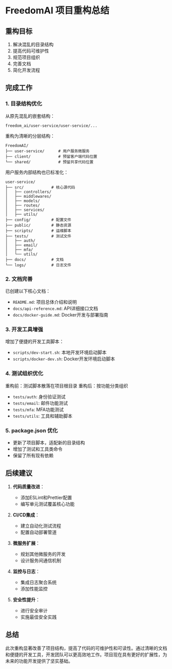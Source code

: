 # FreedomAI 项目重构总结

## 重构目标

1. 解决混乱的目录结构
2. 提高代码可维护性
3. 规范项目组织
4. 完善文档
5. 简化开发流程

## 完成工作

### 1. 目录结构优化

从原先混乱的嵌套结构：
```
freedom_ai/user-service/user-service/...
```

重构为清晰的分层结构：
```
FreedomAI/
├── user-service/      # 用户服务微服务
├── client/            # 预留客户端代码位置
└── shared/            # 预留共享代码位置
```

用户服务内部结构也已标准化：
```
user-service/
├── src/            # 核心源代码
│   ├── controllers/
│   ├── middlewares/
│   ├── models/
│   ├── routes/
│   ├── services/
│   ├── utils/
├── config/         # 配置文件
├── public/         # 静态资源
├── scripts/        # 运维脚本
├── tests/          # 测试文件
│   ├── auth/
│   ├── email/
│   ├── mfa/
│   └── utils/
├── docs/           # 文档
└── logs/           # 日志文件
```

### 2. 文档完善

已创建以下核心文档：

- `README.md`: 项目总体介绍和说明
- `docs/api-reference.md`: API详细接口文档  
- `docs/docker-guide.md`: Docker开发与部署指南

### 3. 开发工具增强

增加了便捷的开发工具脚本：

- `scripts/dev-start.sh`: 本地开发环境启动脚本
- `scripts/docker-dev.sh`: Docker开发环境启动脚本

### 4. 测试组织优化

重构前：测试脚本散落在项目根目录
重构后：按功能分类组织

- `tests/auth`: 身份验证测试
- `tests/email`: 邮件功能测试
- `tests/mfa`: MFA功能测试
- `tests/utils`: 工具和辅助脚本

### 5. package.json 优化

- 更新了项目脚本，适配新的目录结构
- 增加了测试和工具类命令
- 保留了所有现有依赖

## 后续建议

1. **代码质量改进**：
   - 添加ESLint和Prettier配置
   - 编写单元测试覆盖核心功能

2. **CI/CD集成**：
   - 建立自动化测试流程
   - 配置自动部署管道

3. **微服务扩展**：
   - 规划其他微服务的开发
   - 设计服务间通信机制

4. **监控与日志**：
   - 集成日志聚合系统
   - 添加性能监控

5. **安全性提升**：
   - 进行安全审计
   - 实施最佳安全实践

## 总结

此次重构显著改善了项目结构，提高了代码的可维护性和可读性。通过清晰的文档和便捷的开发工具，开发团队可以更高效地工作。项目现在具有更好的扩展性，为未来的功能开发提供了坚实基础。 